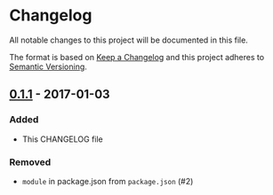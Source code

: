 # Changelog
All notable changes to this project will be documented in this file.

The format is based on [Keep a Changelog](http://keepachangelog.com/en/1.0.0/)
and this project adheres to [Semantic Versioning](http://semver.org/spec/v2.0.0.html).

## [0.1.1] - 2017-01-03

### Added
- This CHANGELOG file

### Removed
- `module` in package.json from `package.json` (#2)

[0.1.1]: https://github.com/olivierlacan/keep-a-changelog/compare/v0.1.0...v0.1.1
